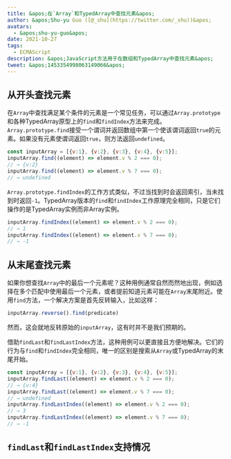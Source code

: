 ```yaml
---
title: &apos;在`Array`和TypedArray中查找元素&apos;
author: &apos;Shu-yu Guo ([@_shu](https://twitter.com/_shu))&apos;
avatars:
  - &apos;shu-yu-guo&apos;
date: 2021-10-27
tags:
  - ECMAScript
description: &apos;JavaScript方法用于在数组和TypedArray中查找元素&apos;
tweet: &apos;1453354998063149066&apos;
---
```

## 从开头查找元素

在`Array`中查找满足某个条件的元素是一个常见任务，可以通过`Array.prototype`和各种TypedArray原型上的`find`和`findIndex`方法来完成。`Array.prototype.find`接受一个谓词并返回数组中第一个使该谓词返回`true`的元素。如果没有元素使谓词返回`true`，则方法返回`undefined`。

<!--truncate-->
```js
const inputArray = [{v:1}, {v:2}, {v:3}, {v:4}, {v:5}];
inputArray.find((element) => element.v % 2 === 0);
// → {v:2}
inputArray.find((element) => element.v % 7 === 0);
// → undefined
```

`Array.prototype.findIndex`的工作方式类似，不过当找到时会返回索引，当未找到时返回`-1`。TypedArray版本的`find`和`findIndex`工作原理完全相同，只是它们操作的是TypedArray实例而非Array实例。

```js
inputArray.findIndex((element) => element.v % 2 === 0);
// → 1
inputArray.findIndex((element) => element.v % 7 === 0);
// → -1
```

## 从末尾查找元素

如果你想查找`Array`中的最后一个元素呢？这种用例通常自然而然地出现，例如选择在多个匹配中使用最后一个元素，或者提前知道元素可能在`Array`末尾附近。使用`find`方法，一个解决方案是首先反转输入，比如这样：

```js
inputArray.reverse().find(predicate)
```

然而，这会就地反转原始的`inputArray`，这有时并不是我们预期的。

借助`findLast`和`findLastIndex`方法，这种用例可以更直接且方便地解决。它们的行为与`find`和`findIndex`完全相同，唯一的区别是搜索从`Array`或TypedArray的末尾开始。

```js
const inputArray = [{v:1}, {v:2}, {v:3}, {v:4}, {v:5}];
inputArray.findLast((element) => element.v % 2 === 0);
// → {v:4}
inputArray.findLast((element) => element.v % 7 === 0);
// → undefined
inputArray.findLastIndex((element) => element.v % 2 === 0);
// → 3
inputArray.findLastIndex((element) => element.v % 7 === 0);
// → -1
```

## `findLast`和`findLastIndex`支持情况

<feature-support chrome="97"
                 firefox="no https://bugzilla.mozilla.org/show_bug.cgi?id=1704385"
                 safari="partial https://bugs.webkit.org/show_bug.cgi?id=227939"
                 nodejs="no"
                 babel="yes https://github.com/zloirock/core-js#array-find-from-last"></feature-support>
